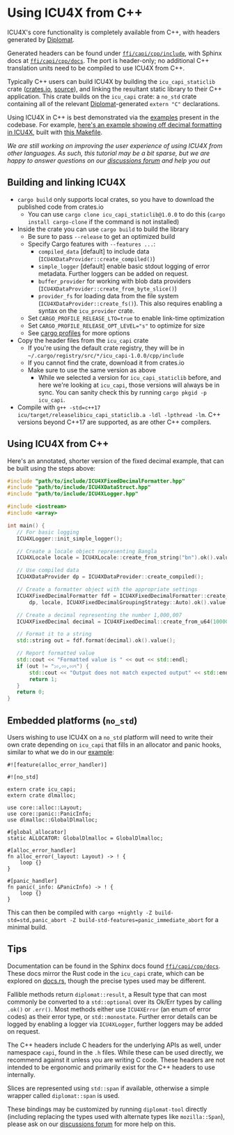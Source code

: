 # Using ICU4X from C++

ICU4X's core functionality is completely available from C++, with headers generated by [Diplomat].

Generated headers can be found under [`ffi/capi/cpp/include`], with Sphinx docs at [`ffi/capi/cpp/docs`]. The port is header-only; no additional C++ translation units need to be compiled to use ICU4X from C++.

Typically C++ users can build ICU4X by building the `icu_capi_staticlib` crate ([crates.io][staticlib-crates], [source][staticlib-source]), and linking the resultant static library to their C++ application. This crate builds on the `icu_capi` crate: a `no_std` crate containing all of the relevant [Diplomat]-generated `extern "C"` declarations.

Using ICU4X in C++ is best demonstrated via the [examples] present in the codebase. For example, [here's an example showing off decimal formatting in ICU4X][decimal-example-code], built with [this Makefile][decimal-example-makefile].

_We are still working on improving the user experience of using ICU4X from other languages. As such, this tutorial may be a bit sparse, but we are happy to answer questions on our [discussions forum] and help you out_

## Building and linking ICU4X

- `cargo build` only supports local crates, so you have to download the published code from crates.io
    - You can use `cargo clone icu_capi_staticlib@1.0.0` to do this (`cargo install cargo-clone` if the command is not installed)
- Inside the crate you can use `cargo build` to build the library
    - Be sure to pass `--release` to get an optimized build
    - Specify Cargo features with `--features ...`:
        - `compiled_data` \[default\] to include data (`ICU4XDataProvider::create_compiled()`)
        - `simple_logger` \[default\] enable basic stdout logging of error metadata. Further loggers can be added on request.
        - `buffer_provider` for working with blob data providers (`ICU4XDataProvider::create_from_byte_slice()`)
        - `provider_fs` for loading data from the file system (`ICU4XDataProvider::create_fs()`). This also requires enabling a syntax on the `icu_provider` crate.
    - Set `CARGO_PROFILE_RELEASE_LTO=true` to enable link-time optimization
    - Set `CARGO_PROFILE_RELEASE_OPT_LEVEL="s"` to optimize for size
    - See [cargo profiles](cargo-profiles) for more options
 - Copy the header files from the `icu_capi` crate
    - If you're using the default crate registry, they will be in `~/.cargo/registry/src/*/icu_capi-1.0.0/cpp/include`
    - If you cannot find the crate, download it from crates.io
    - Make sure to use the same version as above
        - While we selected a version for `icu_capi_staticlib` before, and here we're looking at `icu_capi`, those versions will always be in sync. You can sanity check this by running `cargo pkgid -p icu_capi`.
 - Compile with `g++ -std=c++17 icu/target/releaselibicu_capi_staticlib.a -ldl -lpthread -lm`. C++ versions beyond C++17 are supported, as are other C++ compilers.

## Using ICU4X from C++
Here's an annotated, shorter version of the fixed decimal example, that can be built using the steps above:

 ```cpp
#include "path/to/include/ICU4XFixedDecimalFormatter.hpp"
#include "path/to/include/ICU4XDataStruct.hpp"
#include "path/to/include/ICU4XLogger.hpp"

#include <iostream>
#include <array>

int main() {
    // For basic logging
    ICU4XLogger::init_simple_logger();

    // Create a locale object representing Bangla
    ICU4XLocale locale = ICU4XLocale::create_from_string("bn").ok().value();

    // Use compiled data
    ICU4XDataProvider dp = ICU4XDataProvider::create_compiled();

    // Create a formatter object with the appropriate settings
    ICU4XFixedDecimalFormatter fdf = ICU4XFixedDecimalFormatter::create_with_grouping_strategy(
        dp, locale, ICU4XFixedDecimalGroupingStrategy::Auto).ok().value();

    // Create a decimal representing the number 1,000,007
    ICU4XFixedDecimal decimal = ICU4XFixedDecimal::create_from_u64(1000007);

    // Format it to a string
    std::string out = fdf.format(decimal).ok().value();

    // Report formatted value
    std::cout << "Formatted value is " << out << std::endl;
    if (out != "১০,০০,০০৭") {
        std::cout << "Output does not match expected output" << std::endl;
        return 1;
    }
    return 0;
}
```

## Embedded platforms (`no_std`)

Users wishing to use ICU4X on a `no_std` platform will need to write their own crate depending on `icu_capi` that fills in an allocator and panic hooks, similar to what we do in our [example](https://github.com/unicode-org/icu4x/blob/main/ffi/capi/c/examples/fixeddecimal_tiny/icu_capi_staticlib_tiny/src/lib.rs):

```rust,compile_fail
#![feature(alloc_error_handler)]

#![no_std]

extern crate icu_capi;
extern crate dlmalloc;

use core::alloc::Layout;
use core::panic::PanicInfo;
use dlmalloc::GlobalDlmalloc;

#[global_allocator]
static ALLOCATOR: GlobalDlmalloc = GlobalDlmalloc;

#[alloc_error_handler]
fn alloc_error(_layout: Layout) -> ! {
    loop {}
}

#[panic_handler]
fn panic(_info: &PanicInfo) -> ! {
    loop {}
}
```

This can then be compiled with `cargo +nightly -Z build-std=std,panic_abort -Z build-std-features=panic_immediate_abort` for a minimal build.

## Tips

Documentation can be found in the Sphinx docs found [`ffi/capi/cpp/docs`]. These docs mirror the Rust code in the `icu_capi` crate, which can be explored on [docs.rs][rust-docs], though the precise types used may be different.

Fallible methods return `diplomat::result`, a Result type that can most commonly be converted to a `std::optional` over its Ok/Err types by calling `.ok()` or `.err()`. Most methods either use `ICU4XError` (an enum of error codes) as their error type, or `std::monostate`. Further error details can be logged by enabling a logger via `ICU4XLogger`, further loggers may be added on request.

The C++ headers include C headers for the underlying APIs as well, under namespace `capi`, found in the `.h` files. While these can be used directly, we recommend against it unless you are writing C code. These headers are not intended to be ergonomic and primarily exist for the C++ headers to use internally.

Slices are represented using `std::span` if available, otherwise a simple wrapper called `diplomat::span` is used.

These bindings may be customized by running `diplomat-tool` directly (including replacing the types used with alternate types like `mozilla::Span`), please ask on our [discussions forum] for more help on this.


 [discussions forum]: https://github.com/unicode-org/icu4x/discussions
 [Diplomat]: https://github.com/rust-diplomat/diplomat
 [staticlib-crates]: https://crates.io/crates/icu_capi_staticlib
 [staticlib-source]: https://github.com/unicode-org/icu4x/tree/main/ffi/capi_staticlib
 [freertos port]: https://github.com/unicode-org/icu4x/blob/main/ffi/freertos/src/lib.rs
 [examples]: https://github.com/unicode-org/icu4x/blob/main/ffi/capi/cpp/examples/
 [decimal-example-code]: https://github.com/unicode-org/icu4x/blob/main/ffi/capi/cpp/examples/fixeddecimal/test.cpp
 [decimal-example-makefile]: https://github.com/unicode-org/icu4x/blob/main/ffi/capi/cpp/examples/fixeddecimal/Makefile
 [`ffi/capi/cpp/include`]: https://github.com/unicode-org/icu4x/tree/main/ffi/capi/cpp/include
 [`ffi/capi/cpp/docs`]: https://github.com/unicode-org/icu4x/tree/main/ffi/capi/cpp/docs
 [rust-docs]: https://docs.rs/icu_capi/latest/icu_capi/
 [cargo-profiles]: https://doc.rust-lang.org/cargo/reference/profiles.html
